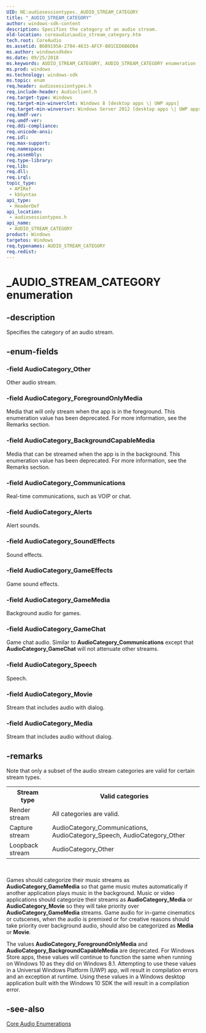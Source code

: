 ```yaml
---
UID: NE:audiosessiontypes._AUDIO_STREAM_CATEGORY
title: "_AUDIO_STREAM_CATEGORY"
author: windows-sdk-content
description: Specifies the category of an audio stream.
old-location: coreaudio\audio_stream_category.htm
tech.root: CoreAudio
ms.assetid: B6B9195A-2704-4633-AFCF-B01CED6B6DB4
ms.author: windowssdkdev
ms.date: 09/25/2018
ms.keywords: AUDIO_STREAM_CATEGORY, AUDIO_STREAM_CATEGORY enumeration [Core Audio], AudioCategory_Alerts, AudioCategory_BackgroundCapableMedia, AudioCategory_Communications, AudioCategory_ForegroundOnlyMedia, AudioCategory_GameChat, AudioCategory_GameEffects, AudioCategory_GameMedia, AudioCategory_Media, AudioCategory_Movie, AudioCategory_Other, AudioCategory_SoundEffects, AudioCategory_Speech, _AUDIO_STREAM_CATEGORY, audiosessiontypes/AUDIO_STREAM_CATEGORY, audiosessiontypes/AudioCategory_Alerts, audiosessiontypes/AudioCategory_BackgroundCapableMedia, audiosessiontypes/AudioCategory_Communications, audiosessiontypes/AudioCategory_ForegroundOnlyMedia, audiosessiontypes/AudioCategory_GameChat, audiosessiontypes/AudioCategory_GameEffects, audiosessiontypes/AudioCategory_GameMedia, audiosessiontypes/AudioCategory_Media, audiosessiontypes/AudioCategory_Movie, audiosessiontypes/AudioCategory_Other, audiosessiontypes/AudioCategory_SoundEffects, audiosessiontypes/AudioCategory_Speech, coreaudio.audio_stream_category
ms.prod: windows
ms.technology: windows-sdk
ms.topic: enum
req.header: audiosessiontypes.h
req.include-header: Audioclient.h
req.target-type: Windows
req.target-min-winverclnt: Windows 8 [desktop apps \| UWP apps]
req.target-min-winversvr: Windows Server 2012 [desktop apps \| UWP apps]
req.kmdf-ver: 
req.umdf-ver: 
req.ddi-compliance: 
req.unicode-ansi: 
req.idl: 
req.max-support: 
req.namespace: 
req.assembly: 
req.type-library: 
req.lib: 
req.dll: 
req.irql: 
topic_type:
 - APIRef
 - kbSyntax
api_type:
 - HeaderDef
api_location:
 - audiosessiontypes.h
api_name:
 - AUDIO_STREAM_CATEGORY
product: Windows
targetos: Windows
req.typenames: AUDIO_STREAM_CATEGORY
req.redist: 
---
```


# _AUDIO_STREAM_CATEGORY enumeration


## -description


Specifies the category of an audio stream.


## -enum-fields




### -field AudioCategory_Other

Other audio stream.


### -field AudioCategory_ForegroundOnlyMedia

Media that will only stream when the app is in the foreground. This enumeration value has been deprecated. For more information, see the Remarks section.


### -field AudioCategory_BackgroundCapableMedia

Media that can be streamed when the app is in the background. This enumeration value has been deprecated. For more information, see the Remarks section.


### -field AudioCategory_Communications

Real-time communications, such as VOIP or chat.


### -field AudioCategory_Alerts

Alert sounds.


### -field AudioCategory_SoundEffects

Sound effects.


### -field AudioCategory_GameEffects

Game sound effects.


### -field AudioCategory_GameMedia

Background audio for games.


### -field AudioCategory_GameChat

Game chat audio. Similar to <b>AudioCategory_Communications</b> except that <b>AudioCategory_GameChat</b> will not attenuate other streams.


### -field AudioCategory_Speech

Speech.


### -field AudioCategory_Movie

Stream that includes audio with dialog.


### -field AudioCategory_Media

Stream that includes audio without dialog.


## -remarks



Note that only a subset of the audio stream categories are valid for certain stream types.

<table>
<tr>
<th>Stream type</th>
<th>Valid categories</th>
</tr>
<tr>
<td>Render stream</td>
<td>All categories are valid.</td>
</tr>
<tr>
<td>Capture stream</td>
<td>AudioCategory_Communications, AudioCategory_Speech, AudioCategory_Other</td>
</tr>
<tr>
<td>Loopback stream</td>
<td>AudioCategory_Other</td>
</tr>
</table>
 

Games should categorize their music streams as <b>AudioCategory_GameMedia</b> so that game music mutes automatically if another application plays music in the background. Music or video applications should categorize their streams as <b>AudioCategory_Media</b> or <b>AudioCategory_Movie</b> so they will take priority over <b>AudioCategory_GameMedia</b> streams. Game audio for in-game cinematics or cutscenes, when the audio is premixed or for creative reasons should take priority over background audio, should also be categorized as <b>Media</b> or <b>Movie</b>.

The values <b>AudioCategory_ForegroundOnlyMedia</b> and <b>AudioCategory_BackgroundCapableMedia</b> are deprecated. For Windows Store apps, these values will continue to function the same when running on Windows 10 as they did on Windows 8.1. Attempting to use these values in a Universal Windows Platform (UWP) app, will result in compilation errors and an exception at runtime. Using these values in a Windows desktop application built with the Windows 10   SDK the  will result in a compilation error.




## -see-also




<a href="https://msdn.microsoft.com/7d25be71-ffbe-4e8c-9a45-cdeb35d10292">Core Audio Enumerations</a>
 

 

